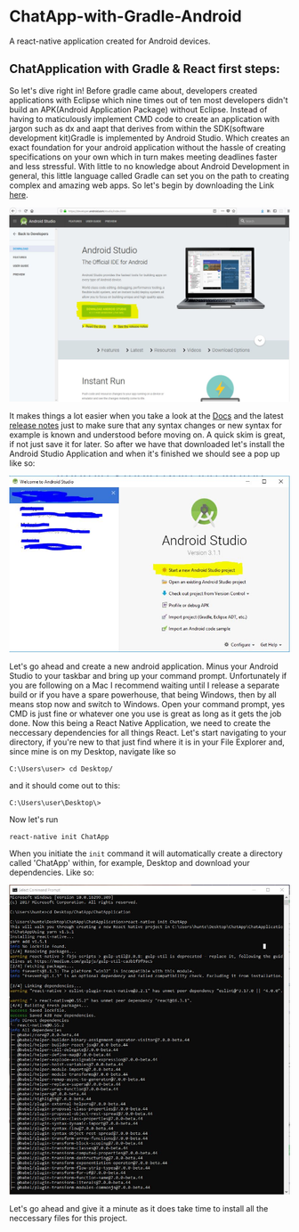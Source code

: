 # ChatApp-with-Gradle-Android
A react-native application created for Android devices.

## ChatApplication with Gradle & React first steps:
So let's dive right in! Before gradle came about, developers created applications with Eclipse which nine times out of ten most developers didn't build an APK(Android Application Package) without Eclipse. Instead of having to maticulously implement CMD code to create an application with jargon such as dx and aapt that derives from within the SDK(software development kit)Gradle is implemented by Android Studio. Which creates an exact foundation for your android application without the hassle of creating specifications on your own which in turn makes meeting deadlines faster and less stressful. With little to no knowledge about Android Development in general, this little language called Gradle can set you on the path to creating complex and amazing web apps. So let's begin by downloading the Link <a href="https://www.google.fi/url?sa=t&rct=j&q=&esrc=s&source=web&cd=1&cad=rja&uact=8&ved=0ahUKEwjT4aL3-q_aAhUEP5oKHWNGA_IQFggoMAA&url=https%3A%2F%2Fdeveloper.android.com%2Fstudio%2Findex.html&usg=AOvVaw3Sc79X2kzVV5Vj7s0ljRel"> here</a>.

<img src="img/androidcapture.JPG" />

It makes things a lot easier when you take a look at the <a href="https://developer.android.com/studio/intro/index.html">Docs</a> and the latest <a href="https://developer.android.com/studio/releases/index.html">release notes</a> just to make sure that any syntax changes or new syntax for example is known and understood before moving on. A quick skim is great, if not just save it for later. So after we have that downloaded let's install the Android Studio Application and when it's finished we should see a pop up like so:

<img src="img/androidcapture2.JPG" />


Let's go ahead and create a new android application. Minus your Android Studio to your taskbar and bring up your command prompt. Unfortunately if you are following on a Mac I recommend waiting until I release a separate build or if you have a spare powerhouse, that being Windows, then by all means stop now and switch to Windows. Open your command prompt, yes CMD is just fine or whatever one you use is great as long as it gets the job done. Now this being a React Native Application, we need to create the neccessary dependencies for all things React. Let's start navigating to your directory, if you're new to that just find where it is in your File Explorer and, since mine is on my Desktop, navigate like so 

```
C:\Users\user> cd Desktop/
```

and it should come out to this:

```
C:\Users\user\Desktop\>
```
Now let's run 
```
react-native init ChatApp

```
When you initiate the ``init`` command it will automatically create a directory called 'ChatApp' within, for example, Desktop and download your dependencies. Like so:

<img src="img/cmdcapture.JPG" />


Let's go ahead and give it a minute as it does take time to install all the neccessary files for this project.
